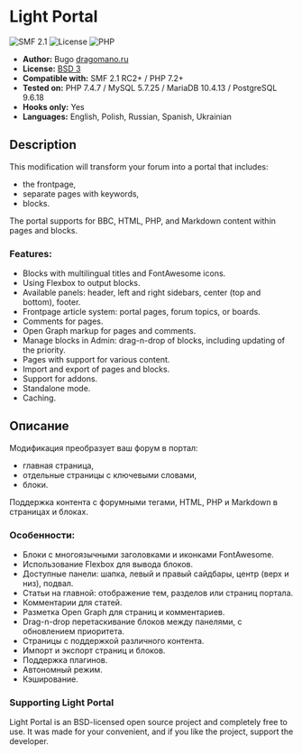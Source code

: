 # Light Portal
![SMF 2.1](https://img.shields.io/badge/SMF-2.1-ed6033.svg?style=flat)
![License](https://img.shields.io/github/license/dragomano/light-portal)
![PHP](https://img.shields.io/badge/PHP-^7.2-blue.svg?style=flat)

* **Author:** Bugo [dragomano.ru](https://dragomano.ru/mods/light-portal)
* **License:** [BSD 3](https://github.com/dragomano/Light-Portal/blob/master/LICENSE)
* **Compatible with:** SMF 2.1 RC2+ / PHP 7.2+
* **Tested on:** PHP 7.4.7 / MySQL 5.7.25 / MariaDB 10.4.13 / PostgreSQL 9.6.18
* **Hooks only:** Yes
* **Languages:** English, Polish, Russian, Spanish, Ukrainian

## Description
This modification will transform your forum into a portal that includes:
* the frontpage,
* separate pages with keywords,
* blocks.

The portal supports for BBC, HTML, PHP, and Markdown content within pages and blocks.

### Features:
* Blocks with multilingual titles and FontAwesome icons.
* Using Flexbox to output blocks.
* Available panels: header, left and right sidebars, center (top and bottom), footer.
* Frontpage article system: portal pages, forum topics, or boards.
* Comments for pages.
* Open Graph markup for pages and comments.
* Manage blocks in Admin: drag-n-drop of blocks, including updating of the priority.
* Pages with support for various content.
* Import and export of pages and blocks.
* Support for addons.
* Standalone mode.
* Caching.

## Описание
Модификация преобразует ваш форум в портал:
* главная страница,
* отдельные страницы с ключевыми словами,
* блоки.

Поддержка контента с форумными тегами, HTML, PHP и Markdown в страницах и блоках.

### Особенности:
* Блоки с многоязычными заголовками и иконками FontAwesome.
* Использование Flexbox для вывода блоков.
* Доступные панели: шапка, левый и правый сайдбары, центр (верх и низ), подвал.
* Статьи на главной: отображение тем, разделов или страниц портала.
* Комментарии для статей.
* Разметка Open Graph для страниц и комментариев.
* Drag-n-drop перетаскивание блоков между панелями, с обновлением приоритета.
* Страницы с поддержкой различного контента.
* Импорт и экспорт страниц и блоков.
* Поддержка плагинов.
* Автономный режим.
* Кэширование.

### Supporting Light Portal
Light Portal is an BSD-licensed open source project and completely free to use.
It was made for your convenient, and if you like the project, support the developer.